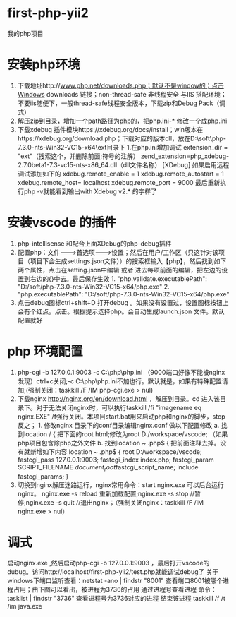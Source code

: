 # first-php-yii2
我的php项目

# 安装php环境
  1. 下载地址http://www.php.net/downloads.php；默认不是window的；点击Windows downloads 链接；non-thread-safe 非线程安全 与IIS 搭配环境；不要iis随便下，一般thread-safe线程安全版本，下载zip和Debug Pack（调式）
  2. 解压zip到目录，增加一个path路径为php的，把php.ini-* 修改一个成php.ini
  3. 下载xdebug 插件模块https://xdebug.org/docs/install；win版本在https://xdebug.org/download.php；下载对应的版本dll，放在D:\soft\php-7.3.0-nts-Win32-VC15-x64\ext目录下
    1.在php.ini增加调试
    extension_dir = "ext"（搜索这个，并删除前面;符号的注解）
    zend_extension=php_xdebug-2.7.0beta1-7.3-vc15-nts-x86_64.dll（dll文件名称）
    [XDebug]
    如果启用远程调试添加如下的
    xdebug.remote_enable = 1
    xdebug.remote_autostart = 1
    xdebug.remote_host= localhost
    xdebug.remote_port = 9000
    最后重新执行php -v就能看到输出with Xdebug v2.* 的字样了
# 安装vscode 的插件
  1. php-intellisense 和配合上面XDebug的php-debug插件
  2. 配置php：文件--->首选项--->设置；然后在用户/工作区（只这针对该项目（项目下会生成settings.json文件））的搜索框输入【php】，然后找到如下两个属性，点击在setting.json中编辑 或者 进去每项前面的编辑，把左边的设置到右边的{}中去。最后保存生效
    1. "php.validate.executablePath": "D:/soft/php-7.3.0-nts-Win32-VC15-x64/php.exe"
    2. "php.executablePath": "D:/soft/php-7.3.0-nts-Win32-VC15-x64/php.exe"
  3. 点击debug图标ctrl+shift+D 打开debug 。如果没有设置过，设置图标按钮上会有个红点。点击。根据提示选择php。会自动生成launch.json 文件。默认配置就好
# php 环境配置
  1. php-cgi -b 127.0.0.1:9003 -c C:\php\php.ini （9000端口好像不能被nginx发现）ctrl+c关闭;-c C:\php\php.ini不加也行。默认就是，如果有特殊配置请加;(强制关闭：taskkill /F /IM php-cgi.exe > nul)
  2. 下载nginx http://nginx.org/en/download.html ，解压到目录。cd 进入该目录下。对于无法关闭nginx时，可以执行taskkill /fi "imagename eq nginx.EXE" /f强行关闭。本项目start.bat用来启动php和nginx的脚步，stop反之；
    1. 修改nginx 目录下的conf目录编辑nginx.conf 做以下配置修改
      a. 找到location / { 把下面的root   html;修改为root   D:/workspace/vscode;   （如果php项目包含除php之外文件
      b. 找到location ~ \.php$ {  把前面注释去掉。没有就新增如下内容
        location ~ \.php$ {
            root           D:/workspace/vscode;
            fastcgi_pass   127.0.0.1:9003;
            fastcgi_index  index.php;
            fastcgi_param  SCRIPT_FILENAME  $document_root$fastcgi_script_name;
            include        fastcgi_params;
        }
  3. 切换到nginx解压迷路运行，nginx常用命令：start nginx.exe 可以后台运行nginx。 nginx.exe -s reload 重新加载配置;nginx.exe -s stop  //暂停;nginx.exe -s quit   //退出nginx；（强制关闭nginx：taskkill /F /IM nginx.exe > nul）
# 调式
  启动nginx.exe  ,然后启动php-cgi -b 127.0.0.1:9003 ，最后打开vscode的dubug。访问http://localhost/first-php-yii2/test.php就能调试debug了
  关于windows下端口监听查看：netstat -ano | findstr "8001"    查看端口8001被哪个进程占用；由下图可以看出，被进程为3736的占用
  通过进程号查看进程 命令：tasklist | findstr "3736" 查看进程号为3736对应的进程
  结束该进程  taskkill /f /t /im java.exe


